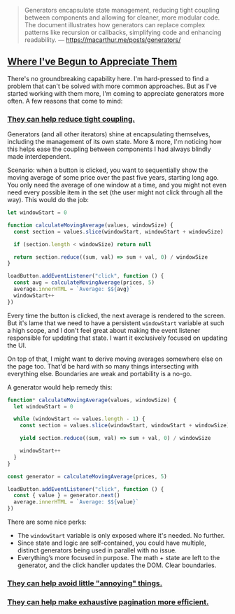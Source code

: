 
> Generators encapsulate state management, reducing tight coupling between components and allowing for cleaner, more modular code.
> The document illustrates how generators can replace complex patterns like recursion or callbacks, simplifying code and enhancing readability.
> — https://macarthur.me/posts/generators/

## [Where I've Begun to Appreciate Them](https://macarthur.me/posts/generators/#where-ive-begun-to-appreciate-them)

There's no groundbreaking capability here. I'm hard-pressed to find a problem that can't be solved with more common approaches. But as I've started working with them more, I'm coming to appreciate generators more often. A few reasons that come to mind:

### [They can help reduce tight coupling.](https://macarthur.me/posts/generators/#they-can-help-reduce-tight-coupling)

Generators (and all other iterators) shine at encapsulating themselves, including the management of its own state. More & more, I'm noticing how this helps ease the coupling between components I had always blindly made interdependent.

Scenario: when a button is clicked, you want to sequentially show the moving average of some price over the past five years, starting long ago. You only need the average of one window at a time, and you might not even need every possible item in the set (the user might not click through all the way). This would do the job:

```js
let windowStart = 0

function calculateMovingAverage(values, windowSize) {
  const section = values.slice(windowStart, windowStart + windowSize)

  if (section.length < windowSize) return null

  return section.reduce((sum, val) => sum + val, 0) / windowSize
}

loadButton.addEventListener("click", function () {
  const avg = calculateMovingAverage(prices, 5)
  average.innerHTML = `Average: $${avg}`
  windowStart++
})
```

Every time the button is clicked, the next average is rendered to the screen. But it's lame that we need to have a persistent `windowStart` variable at such a high scope, and I don't feel great about making the event listener responsible for updating that state. I want it exclusively focused on updating the UI.

On top of that, I might want to derive moving averages somewhere else on the page too. That'd be hard with so many things intersecting with everything else. Boundaries are weak and portability is a no-go.

A generator would help remedy this:

```js
function* calculateMovingAverage(values, windowSize) {
  let windowStart = 0

  while (windowStart <= values.length - 1) {
    const section = values.slice(windowStart, windowStart + windowSize)

    yield section.reduce((sum, val) => sum + val, 0) / windowSize

    windowStart++
  }
}

const generator = calculateMovingAverage(prices, 5)

loadButton.addEventListener("click", function () {
  const { value } = generator.next()
  average.innerHTML = `Average: $${value}`
})
```

There are some nice perks:

- The `windowStart` variable is only exposed where it's needed. No further.
- Since state and logic are self-contained, you could have multiple, distinct generators being used in parallel with no issue.
- Everything’s more focused in purpose. The math + state are left to the generator, and the click handler updates the DOM. Clear boundaries.

### [They can help avoid little "annoying" things.](https://macarthur.me/posts/generators/#they-can-help-avoid-little-annoying-things)

### [They can help make exhaustive pagination more efficient.](https://macarthur.me/posts/generators/#they-can-help-make-exhaustive-pagination-more-efficient)

